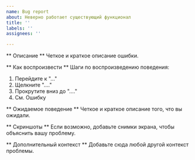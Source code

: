 ```yaml
---
name: Bug report
about: Неверно работает существующий функционал
title: ''
labels: ''
assignees: ''

---
```


** Описание **
Четкое и краткое описание ошибки.

** Как воспроизвести **
Шаги по воспроизведению поведения:
1. Перейдите к "..."
2. Щелкните "...."
3. Прокрутите вниз до "...."
4. См. Ошибку

** Ожидаемое поведение **
Четкое и краткое описание того, что вы ожидали.

** Скриншоты **
Если возможно, добавьте снимки экрана, чтобы объяснить вашу проблему.

** Дополнительный контекст **
Добавьте сюда любой другой контекст проблемы.
